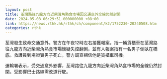 ```yaml
---
layout: post
title: 荃灣路往九龍方向近柴灣角熟食市場因交通意外全線仍然封閉
date: 2024-05-08 06:29:51.000000000 +08:00
link: https://news.rthk.hk/rthk/ch/component/k2/1752230-20240508.htm
categories: rthk
---
```


荃灣發生致命交通意外。警方在午夜12時左右接獲報案，指一輛貨櫃車在荃灣路往九龍方向近柴灣角熟食市場懷疑失控翻側，並有人報案指有一名男子倒臥在橋底。救護員到場證實男子死亡，警方調查相信他是貨櫃車司機。

運輸署表示，受交通意外影響，荃灣路往九龍方向近柴灣角熟食市場的全線仍然封閉。受影響巴士路線需改道行駛。
